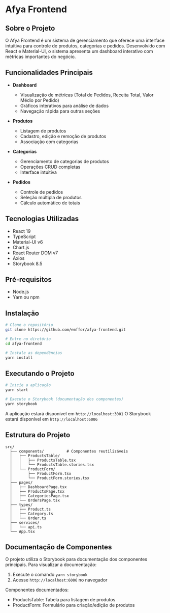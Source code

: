 # Afya Frontend

## Sobre o Projeto

O Afya Frontend é um sistema de gerenciamento que oferece uma interface intuitiva para controle de produtos, categorias e pedidos. Desenvolvido com React e Material-UI, o sistema apresenta um dashboard interativo com métricas importantes do negócio.

## Funcionalidades Principais

- **Dashboard**
  - Visualização de métricas (Total de Pedidos, Receita Total, Valor Médio por Pedido)
  - Gráficos interativos para análise de dados
  - Navegação rápida para outras seções

- **Produtos**
  - Listagem de produtos
  - Cadastro, edição e remoção de produtos
  - Associação com categorias

- **Categorias**
  - Gerenciamento de categorias de produtos
  - Operações CRUD completas
  - Interface intuitiva

- **Pedidos**
  - Controle de pedidos
  - Seleção múltipla de produtos
  - Cálculo automático de totais

## Tecnologias Utilizadas

- React 19
- TypeScript
- Material-UI v6
- Chart.js
- React Router DOM v7
- Axios
- Storybook 8.5

## Pré-requisitos

- Node.js
- Yarn ou npm

## Instalação

```bash
# Clone o repositório
git clone https://github.com/emffor/afya-frontend.git

# Entre no diretório
cd afya-frontend

# Instale as dependências
yarn install
```

## Executando o Projeto

```bash
# Inicie a aplicação
yarn start

# Execute o Storybook (documentação dos componentes)
yarn storybook
```

A aplicação estará disponível em `http://localhost:3001`
O Storybook estará disponível em `http://localhost:6006`

## Estrutura do Projeto

```
src/
  ├── components/          # Componentes reutilizáveis
  │   ├── ProductsTable/
  │   │   ├── ProductsTable.tsx
  │   │   └── ProductsTable.stories.tsx
  │   └── ProductForm/
  │       ├── ProductForm.tsx
  │       └── ProductForm.stories.tsx
  ├── pages/
  │   ├── DashboardPage.tsx
  │   ├── ProductsPage.tsx
  │   ├── CategoriesPage.tsx
  │   └── OrdersPage.tsx
  ├── types/
  │   ├── Product.ts
  │   ├── Category.ts
  │   └── Order.ts
  ├── services/
  │   └── api.ts
  └── App.tsx
```

## Documentação de Componentes

O projeto utiliza o Storybook para documentação dos componentes principais. Para visualizar a documentação:

1. Execute o comando `yarn storybook`
2. Acesse `http://localhost:6006` no navegador

Componentes documentados:
- ProductsTable: Tabela para listagem de produtos
- ProductForm: Formulário para criação/edição de produtos